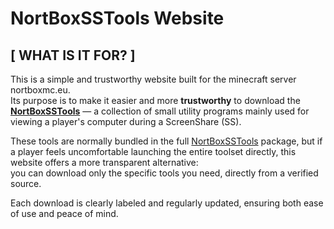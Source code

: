 # NortBoxSSTools Website

## [ WHAT IS IT FOR? ]

This is a simple and trustworthy website built for the minecraft server nortboxmc.eu.  
Its purpose is to make it easier and more **trustworthy** to download the **[NortBoxSSTools](https://github.com/HonzasikCZ/NortBoxSSTools)** — a collection of small utility programs mainly used for viewing a player's computer during a ScreenShare (SS).

These tools are normally bundled in the full [NortBoxSSTools](https://github.com/HonzasikCZ/NortBoxSSTools) package, but if a player feels uncomfortable launching the entire toolset directly, this website offers a more transparent alternative:  
you can download only the specific tools you need, directly from a verified source.

Each download is clearly labeled and regularly updated, ensuring both ease of use and peace of mind.

